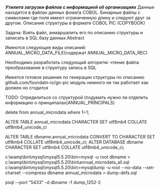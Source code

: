 ***Утилита загрузки файлов с информацией об организациях***
Данные находятся в файлах данных фомата COBOL. Бинарные файлы с символами где поля имеют ограниченную длину и
следуют друг за другом.
Описание структуры в формате COBOL PIC (COPYBOOK)

Задача: Взять файл, анмаршалить его по описанию структуры и записать в SQL базу данных.Abstract

Имеются следующие виды описаний:
ANNUAL_MICRO_DATA_FILE(содержат ANNUAL_MICRO_DATA_REC)

Необходимо разработать следующий алгоритм:
чтение файла
преобразование в структуру
запись в SQL

Имеется готовое решение по генерации структуры по описанию github.com/foundatn-io/go-pic
модуль немного не так работает как должен но сгодится

ТODO: Определиться со структурой (подумать нужно ли отделить информацию о принципалах(ANNUAL_PRINCIPALS)


delete from annual_microdata where 1=1;

ALTER TABLE annual_microdata CHARACTER SET utf8mb4 COLLATE utf8mb4_unicode_ci

ALTER TABLE dbname.annual_microdata CONVERT TO CHARACTER SET utf8mb4 COLLATE utf8mb4_unicode_ci;
ALTER DATABASE dbname CHARACTER SET utf8mb4 COLLATE utf8mb4_unicode_ci;

c:\wamp\bin\mysql\mysql5.5.20\bin>mysql -u root dbname < c:\wamp\bin\mysql\mysql5.5.20\bin\annual_microdata_all.sql
c:\wamp\bin\mysql\mysql5.5.20\bin>mysqldump -u root --no-data --set-charset --compress dbname annual_microdata > dump-defs.sql

psql --port "5433" -d dbname -f dump_1252-2